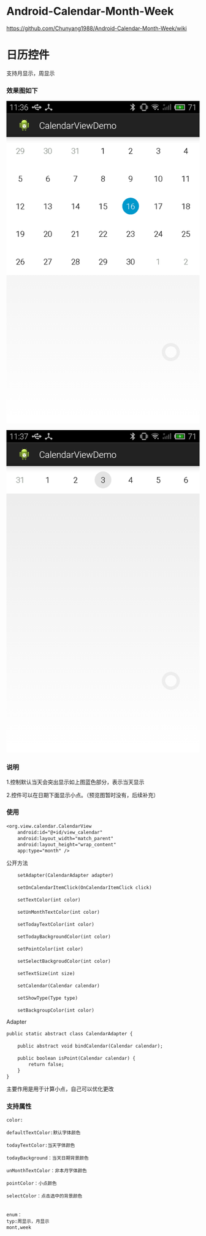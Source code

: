 # Android-Calendar-Month-Week
https://github.com/Chunyang1988/Android-Calendar-Month-Week/wiki

# 日历控件

支持月显示，周显示

### 效果图如下

![月显示](https://github.com/Chunyang1988/Android-Calendar-Month-Week/blob/master/Pic/device-2016-06-16-114104.png)

![周显示](https://github.com/Chunyang1988/Android-Calendar-Month-Week/blob/master/Pic/device-2016-06-16-114143.png)

### 说明

1.控制默认当天会突出显示如上图蓝色部分，表示当天显示

2.控件可以在日期下面显示小点。（预览图暂时没有，后续补充）

### 使用

    <org.view.calendar.CalendarView
        android:id="@+id/view_calendar"
        android:layout_width="match_parent"
        android:layout_height="wrap_content"
        app:type="month" />



公开方法


		setAdapter(CalendarAdapter adapter)
		
		setOnCalendarItemClick(OnCalendarItemClick click) 
		
		setTextColor(int color)
		
		setUnMonthTextColor(int color)
		
		setTodayTextColor(int color)
		
		setTodayBackgroundColor(int color) 
		
		setPointColor(int color)
		
		setSelectBackgroudColor(int color)
		
		setTextSize(int size)
		
		setCalendar(Calendar calendar)
		
		setShowType(Type type)
		
		setBackgroupColor(int color)


Adapter

	public static abstract class CalendarAdapter {

		public abstract void bindCalendar(Calendar calendar);

		public boolean isPoint(Calendar calendar) {
			return false;
		}
	}


主要作用是用于计算小点，自己可以优化更改



### 支持属性


	color:

	defaultTextColor:默认字体颜色

	todayTextColor:当天字体颜色

	todayBackground：当天日期背景颜色

	unMonthTextColor：非本月字体颜色

	pointColor：小点颜色

	selectColor：点击选中的背景颜色


	enum：
	typ:周显示，月显示
	mont,week
